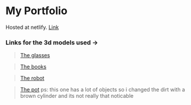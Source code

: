 # My Portfolio
Hosted at netlify.
[Link](https://lohit244.netlify.app)

### Links for the 3d models used ->
> [The glasses](https://sketchfab.com/3d-models/glasses-4-d9c1067a9bd34875878c3d75c70d7365)

> [The books](https://sketchfab.com/3d-models/poetry-book-57df56d0e5804dc78898e17c4ae95dce)

> [The robot](https://sketchfab.com/3d-models/robot-playground-59fc99d8dcb146f3a6c16dbbcc4680da)

> [The pot](https://free3d.com/3d-model/flower-pot-3d-model-283432.html) ps: this one has a lot of objects so i changed the dirt with a brown cylinder and its not really that noticable
